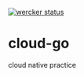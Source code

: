 [![wercker status](https://app.wercker.com/status/bf3ccacdd058f5d97f143cfa3261e78a/m/master "wercker status")](https://app.wercker.com/project/byKey/bf3ccacdd058f5d97f143cfa3261e78a)
# cloud-go

cloud native practice
